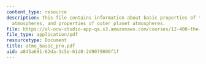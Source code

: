 ```yaml
---
content_type: resource
description: This file contains information about basic properties of terrestrial
  atmospheres, and properties of outer planet atmospheres.
file: https://ol-ocw-studio-app-qa.s3.amazonaws.com/courses/12-400-the-solar-system-spring-2006/a845a69162da3c5e61d82d9079806f1f_atmo_basic_pro.pdf
file_type: application/pdf
resourcetype: Document
title: atmo_basic_pro.pdf
uid: a845a691-62da-3c5e-61d8-2d9079806f1f
---
```

